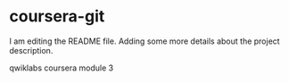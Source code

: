 # coursera-git

I am editing the README file. Adding some more details about the project description.

qwiklabs coursera module 3
